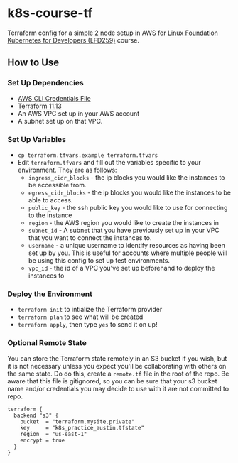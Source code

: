 # k8s-course-tf
Terraform config for a simple 2 node setup in AWS for [Linux Foundation
Kubernetes for
Developers (LFD259)](https://training.linuxfoundation.org/training/kubernetes-for-developers/) course.

## How to Use
### Set Up Dependencies
- [AWS CLI Credentials
  File](https://docs.aws.amazon.com/cli/latest/userguide/cli-chap-configure.html)
- [Terraform 11.13](https://www.terraform.io/downloads.html)
- An AWS VPC set up in your AWS account
- A subnet set up on that VPC.

### Set Up Variables
- `cp terraform.tfvars.example terraform.tfvars`
- Edit `terraform.tfvars` and fill out the variables specific to your
  environment. They are as follows:
  - `ingress_cidr_blocks` - the ip blocks you would like the instances
    to be accessible from.
  - `egress_cidr_blocks` - the ip blocks you would like the instances to
    be able to access.
  - `public_key` - the ssh public key you would like to use for
    connecting to the instance
  - `region` - the AWS region you would like to create the instances in
  - `subnet_id` - A subnet that you have previously set up in your VPC
    that you want to connect the instances to.
  - `username` - a unique username to identify resources as having been
    set up by you. This is useful for accounts where multiple people
    will be using this config to set up test environments.
  - `vpc_id` - the id of a VPC you've set up beforehand to deploy the
    instances to

### Deploy the Environment
- `terraform init` to intialize the Terraform provider
- `terraform plan` to see what will be created
- `terraform apply`, then type `yes` to send it on up!


### Optional Remote State
You can store the Terraform state remotely in an S3 bucket if you wish,
but it is not necessary unless you expect you'll be collaborating with
others on the same state. Do do this, create a `remote.tf` file in the
root of the repo. Be aware that this file is gitignored, so you can be
sure that your s3 bucket name and/or credentials you may decide to use
with it are not committed to repo.

```hcl
terraform {
  backend "s3" {
    bucket  = "terraform.mysite.private"
    key     = "k8s_practice_austin.tfstate"
    region  = "us-east-1"
    encrypt = true
  }
}
```
